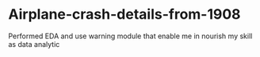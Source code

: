 # Airplane-crash-details-from-1908
Performed EDA and use warning module that enable me in nourish my skill as data analytic
